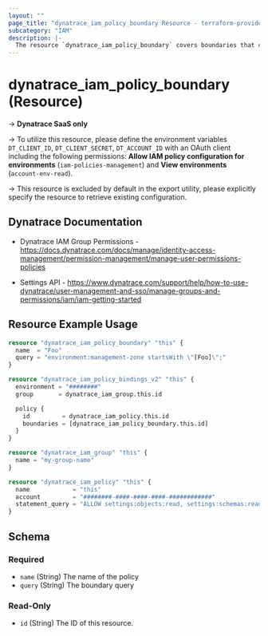 ```yaml
---
layout: ""
page_title: "dynatrace_iam_policy_boundary Resource - terraform-provider-dynatrace"
subcategory: "IAM"
description: |-
  The resource `dynatrace_iam_policy_boundary` covers boundaries that can get specified when binding policies to user groups via Account Management API for SaaS Accounts.
---
```


# dynatrace_iam_policy_boundary (Resource)

-> **Dynatrace SaaS only**

-> To utilize this resource, please define the environment variables `DT_CLIENT_ID`, `DT_CLIENT_SECRET`, `DT_ACCOUNT_ID` with an OAuth client including the following permissions: **Allow IAM policy configuration for environments** (`iam-policies-management`) and **View environments** (`account-env-read`).

-> This resource is excluded by default in the export utility, please explicitly specify the resource to retrieve existing configuration.

## Dynatrace Documentation

- Dynatrace IAM Group Permissions - https://docs.dynatrace.com/docs/manage/identity-access-management/permission-management/manage-user-permissions-policies

- Settings API - https://www.dynatrace.com/support/help/how-to-use-dynatrace/user-management-and-sso/manage-groups-and-permissions/iam/iam-getting-started

## Resource Example Usage

```terraform
resource "dynatrace_iam_policy_boundary" "this" {
  name  = "Foo"
  query = "environment:management-zone startsWith \"[Foo]\";"
}

resource "dynatrace_iam_policy_bindings_v2" "this" {
  environment = "########"
  group       = dynatrace_iam_group.this.id

  policy {
    id         = dynatrace_iam_policy.this.id
    boundaries = [dynatrace_iam_policy_boundary.this.id]
  }
}

resource "dynatrace_iam_group" "this" {
  name = "my-group-name"
}

resource "dynatrace_iam_policy" "this" {
  name            = "this"
  account         = "########-####-####-####-############"
  statement_query = "ALLOW settings:objects:read, settings:schemas:read WHERE settings:schemaId = \"#########\";"
}
```

<!-- schema generated by tfplugindocs -->
## Schema

### Required

- `name` (String) The name of the policy
- `query` (String) The boundary query

### Read-Only

- `id` (String) The ID of this resource.
